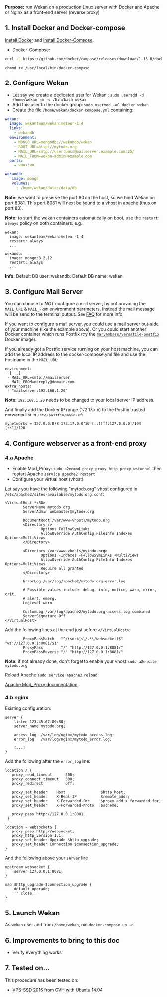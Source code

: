**Purpose:** run Wekan on a production Linux server with Docker and Apache or Nginx as a front-end server (reverse proxy)

## 1. Install Docker and Docker-compose

[Install Docker](http://docs.docker.com/linux/step_one/) and 
[install Docker-Compose](http://docs.docker.com/compose/install/).
* Docker-Compose: 
```bash
curl -L https://github.com/docker/compose/releases/download/1.13.0/docker-compose-`uname -s`-`uname -m` > /usr/local/bin/docker-compose
```
```
chmod +x /usr/local/bin/docker-compose
```


## 2. Configure Wekan

* Let say we create a dedicated user for Wekan : `sudo useradd -d /home/wekan -m -s /bin/bash wekan`
* Add this user to the docker group: `sudo usermod -aG docker wekan`
* Create the file `/home/wekan/docker-compose.yml` containing: 


```yaml
wekan:
  image: wekanteam/wekan:meteor-1.4
  links:
    - wekandb
  environment:
    - MONGO_URL=mongodb://wekandb/wekan
    - ROOT_URL=http://mytodo.org
    - MAIL_URL=smtp://user:pass@mailserver.example.com:25/
    - MAIL_FROM=wekan-admin@example.com
  ports:
    - 8081:80

wekandb:
   image: mongo
   volumes:
     - /home/wekan/data:/data/db
```

**Note:** we want to preserve the port 80 on the host, so we bind Wekan on port 8081. This port 8081 will next be bound to a vhost in apache (thus on port 80).

**Note:** to start the wekan containers automatically on boot, use the `restart: always` policy on both containers. e.g.
  ```
  wekan:
    image: wekanteam/wekan:meteor-1.4
    restart: always
    ...

  wekandb:
    image: mongo:3.2.12
    restart: always
    ...
  ```

**Info:** Default DB user: wekandb. Default DB name: wekan.

## 3. Configure Mail Server
You can choose to _NOT_ configure a mail server, by not providing the `MAIL_URL` & `MAIL_FROM` environment parameters. Instead the mail message will be send to the terminal output. See [FAQ](https://github.com/wekan/wekan/wiki/FAQ#show-mails-with-a-docker-image-without-mail-configuration) for more info.

If you want to configure a mail server, you could use a mail server out-side of your machine (like the example  above). Or you could start another Docker container which runs Postfix (try the [`marvambass/versatile-postfix`](https://hub.docker.com/r/marvambass/versatile-postfix/) Docker image).

If you already got a Postfix service running on your host machine, you can add the local IP address to the docker-compose.yml file and use the hostname in the `MAIL_URL`:
```
environment:
  [...]
 - MAIL_URL=smtp://mailserver
 - MAIL_FROM=noreply@domain.com
extra_hosts:
 - "mailserver:192.168.1.20"
```
**Note:** `192.168.1.20` needs to be changed to your local server IP address.

And finally add the Docker IP range (172.17.x.x) to the Postfix trusted networks list in `/etc/postfix/main.cf`:
```
mynetworks = 127.0.0.0/8 172.17.0.0/16 [::ffff:127.0.0.0]/104 [::1]/128  
```

## 4. Configure webserver as a front-end proxy
### 4.a Apache 

* Enable Mod_Proxy: `sudo a2enmod proxy proxy_http proxy_wstunnel` then restart Apache `service apache2 restart`
* Configure your virtual host (vhost)

Let say you have the following "mytodo.org" vhost configured in `/etc/apache2/sites-available/mytodo.org.conf`:

```ApacheConf
<VirtualHost *:80>
        ServerName mytodo.org
        ServerAdmin webmaster@mytodo.org

        DocumentRoot /var/www-vhosts/mytodo.org
        <Directory />
                Options FollowSymLinks
                AllowOverride AuthConfig FileInfo Indexes Options=MultiViews
        </Directory>

        <Directory /var/www-vhosts/mytodo.org>
                Options -Indexes +FollowSymLinks +MultiViews
                AllowOverride AuthConfig FileInfo Indexes Options=MultiViews
                Require all granted
        </Directory>

        ErrorLog /var/log/apache2/mytodo.org-error.log

        # Possible values include: debug, info, notice, warn, error, crit,
        # alert, emerg.
        LogLevel warn

        CustomLog /var/log/apache2/mytodo.org-access.log combined
        ServerSignature Off
</VirtualHost>
```

Add the following lines at the end just before `</VirtualHost>`:

```ApacheConf
        ProxyPassMatch   "^/(sockjs\/.*\/websocket)$" "ws://127.0.0.1:8081/$1"
        ProxyPass        "/" "http://127.0.0.1:8081/"
        ProxyPassReverse "/" "http://127.0.0.1:8081/"
```

**Note:** if not already done, don't forget to enable your vhost `sudo a2ensite mytodo.org`

Reload Apache `sudo service apache2 reload`

[Apache Mod_Proxy documentation](http://httpd.apache.org/docs/current/mod/mod_proxy.html)

### 4.b nginx

Existing configuration:

```nginxConf
server {
    listen 123.45.67.89:80;
    server_name mytodo.org;

    access_log  /var/log/nginx/mytodo_access.log;
    error_log   /var/log/nginx/mytodo_error.log;

    [...]
}
```

Add the following after the `error_log` line:

```nginxConf
location / {
   proxy_read_timeout      300;
   proxy_connect_timeout   300;
   proxy_redirect          off;

   proxy_set_header    Host                $http_host;
   proxy_set_header    X-Real-IP           $remote_addr;
   proxy_set_header    X-Forwarded-For     $proxy_add_x_forwarded_for;
   proxy_set_header    X-Forwarded-Proto   $scheme;
      
   proxy_pass http://127.0.0.1:8081;
 }

location ~ websocket$ {
   proxy_pass http://websocket;
   proxy_http_version 1.1;
   proxy_set_header Upgrade $http_upgrade;
   proxy_set_header Connection $connection_upgrade;
}
```

And the following above your `server` line

```nginxConf
upstream websocket {
    server 127.0.0.1:8081;
}

map $http_upgrade $connection_upgrade {
    default upgrade;
    '' close;
}
```


## 5. Launch Wekan

As `wekan` user and from `/home/wekan`, run `docker-compose up -d`

## 6. Improvements to bring to this doc

* Verify everything works


## 7. Tested on...

This procedure has been tested on:

* [VPS-SSD 2016 from OVH](https://www.ovh.com/fr/vps/vps-ssd.xml) with Ubuntu 14.04